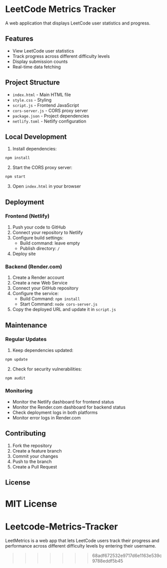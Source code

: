 
# LeetCode Metrics Tracker

A web application that displays LeetCode user statistics and progress.

## Features
- View LeetCode user statistics
- Track progress across different difficulty levels
- Display submission counts
- Real-time data fetching

## Project Structure
- `index.html` - Main HTML file
- `style.css` - Styling
- `script.js` - Frontend JavaScript
- `cors-server.js` - CORS proxy server
- `package.json` - Project dependencies
- `netlify.toml` - Netlify configuration

## Local Development

1. Install dependencies:
```bash
npm install
```

2. Start the CORS proxy server:
```bash
npm start
```

3. Open `index.html` in your browser

## Deployment

### Frontend (Netlify)
1. Push your code to GitHub
2. Connect your repository to Netlify
3. Configure build settings:
   - Build command: leave empty
   - Publish directory: `/`
4. Deploy site

### Backend (Render.com)
1. Create a Render account
2. Create a new Web Service
3. Connect your GitHub repository
4. Configure the service:
   - Build Command: `npm install`
   - Start Command: `node cors-server.js`
5. Copy the deployed URL and update it in `script.js`

## Maintenance

### Regular Updates
1. Keep dependencies updated:
```bash
npm update
```

2. Check for security vulnerabilities:
```bash
npm audit
```

### Monitoring
- Monitor the Netlify dashboard for frontend status
- Monitor the Render.com dashboard for backend status
- Check deployment logs in both platforms
- Monitor error logs in Render.com

## Contributing
1. Fork the repository
2. Create a feature branch
3. Commit your changes
4. Push to the branch
5. Create a Pull Request

## License
MIT License 
=======
# Leetcode-Metrics-Tracker
LeetMetrics is a web app that lets LeetCode users track their progress and performance across different difficulty levels by entering their username.
>>>>>>> 68adf672532e9717d6e1163e539c9788eddf5b45
